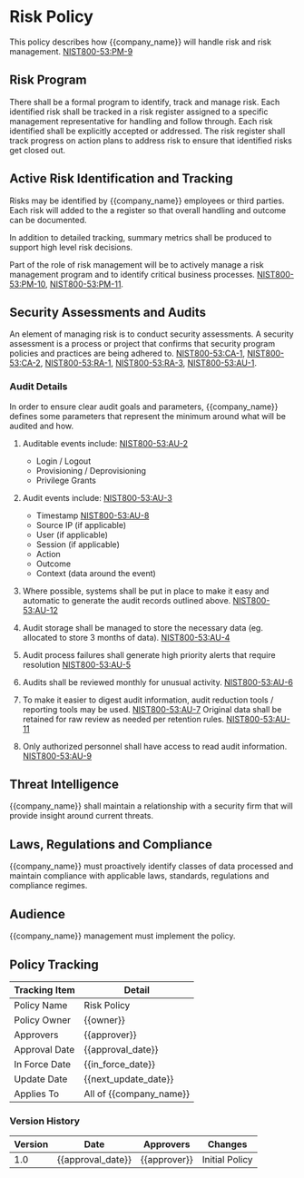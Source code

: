 # Risk Policy

This policy describes how {{company_name}} will handle risk and risk management.
[NIST800-53:PM-9](https://nvd.nist.gov/800-53/Rev4/control/PM-9)

## Risk Program

There shall be a formal program to identify, track and manage risk.  Each identified risk shall be tracked in a risk
register assigned to a specific management representative for handling and follow through.  Each risk identified shall
be explicitly accepted or addressed.  The risk register shall track progress on action plans to address risk to ensure
that identified risks get closed out.

## Active Risk Identification and Tracking

Risks may be identified by {{company_name}} employees or third parties.  Each risk will added to the a register so
that overall handling and outcome can be documented.

In addition to detailed tracking, summary metrics shall be produced to support high level risk decisions.

Part of the role of risk management will be to actively manage a risk management program and to identify critical
business processes. [NIST800-53:PM-10](https://nvd.nist.gov/800-53/Rev4/control/PM-10),
[NIST800-53:PM-11](https://nvd.nist.gov/800-53/Rev4/control/PM-11).

## Security Assessments and Audits

An element of managing risk is to conduct security assessments.  A security assessment is a process or project that
confirms that security program policies and practices are being adhered to.
[NIST800-53:CA-1](https://nvd.nist.gov/800-53/Rev4/control/CA-1),
[NIST800-53:CA-2](https://nvd.nist.gov/800-53/Rev4/control/CA-2),
[NIST800-53:RA-1](https://nvd.nist.gov/800-53/Rev4/control/RA-1),
[NIST800-53:RA-3](https://nvd.nist.gov/800-53/Rev4/control/RA-3),
[NIST800-53:AU-1](https://nvd.nist.gov/800-53/Rev4/control/AU-1).

### Audit Details

In order to ensure clear audit goals and parameters, {{company_name}} defines some parameters that represent the
minimum around what will be audited and how.

1. Auditable events include: [NIST800-53:AU-2](https://nvd.nist.gov/800-53/Rev4/control/AU-2)
      * Login / Logout
      * Provisioning / Deprovisioning
      * Privilege Grants

1. Audit events include: [NIST800-53:AU-3](https://nvd.nist.gov/800-53/Rev4/control/AU-3)
      * Timestamp [NIST800-53:AU-8](https://nvd.nist.gov/800-53/Rev4/control/AU-8)
      * Source IP (if applicable)
      * User (if applicable)
      * Session (if applicable)
      * Action
      * Outcome
      * Context (data around the event)
1. Where possible, systems shall be put in place to make it easy and automatic to generate the audit records
   outlined above. [NIST800-53:AU-12](https://nvd.nist.gov/800-53/Rev4/control/AU-12)
1. Audit storage shall be managed to store the necessary data (eg. allocated to store 3 months of data).
   [NIST800-53:AU-4](https://nvd.nist.gov/800-53/Rev4/control/AU-4)
1. Audit process failures shall generate high priority alerts that require resolution
   [NIST800-53:AU-5](https://nvd.nist.gov/800-53/Rev4/control/AU-5)
1. Audits shall be reviewed monthly for unusual activity.
   [NIST800-53:AU-6](https://nvd.nist.gov/800-53/Rev4/control/AU-6)
1. To make it easier to digest audit information, audit reduction tools / reporting tools may be used.
   [NIST800-53:AU-7](https://nvd.nist.gov/800-53/Rev4/control/AU-7) Original data shall be retained for raw review
   as needed per retention rules. [NIST800-53:AU-11](https://nvd.nist.gov/800-53/Rev4/control/AU-11)
1. Only authorized personnel shall have access to read audit information.
   [NIST800-53:AU-9](https://nvd.nist.gov/800-53/Rev4/control/AU-9)

## Threat Intelligence

{{company_name}} shall maintain a relationship with a security firm that will provide insight around current threats.

## Laws, Regulations and Compliance

{{company_name}} must proactively identify classes of data processed and maintain compliance with applicable laws,
standards, regulations and compliance regimes.

## Audience

{{company_name}} management must implement the policy.

## Policy Tracking

| Tracking Item   | Detail |
|-----------------|--------|
| Policy Name     | Risk Policy |
| Policy Owner    | {{owner}} |
| Approvers       | {{approver}} |
| Approval Date   | {{approval_date}} |
| In Force Date   | {{in_force_date}} |
| Update Date     | {{next_update_date}} |
| Applies To      | All of {{company_name}} |

### Version History

| Version | Date | Approvers | Changes |
|--|--|--|--|
| 1.0 | {{approval_date}} | {{approver}} | Initial Policy |
